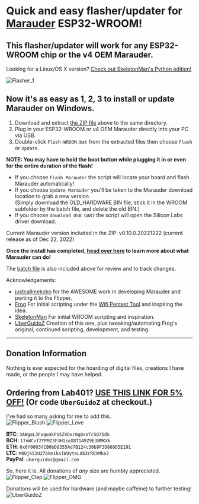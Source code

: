# Quick and easy flasher/updater for [Marauder](https://github.com/justcallmekoko/ESP32Marauder) ESP32-WROOM!

## This flasher/updater will work for any ESP32-WROOM chip or the v4 OEM Marauder.

Looking for a Linux/OS X version? [Check out SkeletonMan's Python edition!](https://github.com/SkeletonMan03/FZEasyMarauderFlash)

![Flasher_1](https://user-images.githubusercontent.com/57457139/210445500-c0ef079e-6d5e-4157-b61f-2c4f8bc83820.png)

## Now it's as easy as 1, 2, 3 to install or update Marauder on Windows.

1. Download and extract [the ZIP file](https://github.com/UberGuidoZ/Flipper/raw/main/Wifi_DevBoard/FZ_Marauder_Flasher/ESP32-WROOM/Marauder_WROOM_v1.10.zip) above to the same directory.<br>
2. Plug in your ESP32-WROOM or v4 OEM Marauder directly into your PC via USB.<br>
3. Double-click `Flash-WROOM.bat` from the extracted files then choose `Flash` or `Update`.

**NOTE: You may have to hold the boot button while plugging it in or even for the entire duration of the flash!**

* If you choose `Flash Marauder` the script will locate your board and flash Marauder automatically!<br>
* If you choose `Update Marauder` you'll be taken to the Marauder download location to grab a new version.<br>
(Simply download the OLD_HARDWARE BIN file, stick it in the WROOM subfolder by the batch file, and delete the old BIN.)<br>
* If you choose `Download USB UART` the script will open the Silicon Labs driver download.

Current Marauder version included in the ZIP: v0.10.0.20221222 (current release as of Dec 22, 2022)

**Once the install has completed, [head over here](https://github.com/justcallmekoko/ESP32Marauder/wiki) to learn more about what Marauder can do!**

The [batch file](https://github.com/UberGuidoZ/Flipper/blob/main/Wifi_DevBoard/FZ_Marauder_Flasher/ESP32-WROOM/Flash-WROOM.bat) is also included above for review and to track changes.

Acknowledgements:<br>
* [justcallmekoko](https://github.com/justcallmekoko/ESP32Marauder) for the AWESOME work in developing Marauder and porting it to the Flipper.
* [Frog](https://github.com/FroggMaster) For initial scripting under the [Wifi Pentest Tool](https://github.com/FroggMaster/ESP32-Wi-Fi-Penetration-Tool) and inspiring the idea.<br>
* [SkeletonMan](https://github.com/SkeletonMan03/FZEasyMarauderFlash) For initial WROOM scripting and inspiration.<br>
* [UberGuidoZ](https://github.com/UberGuidoZ) Creation of this one, plus tweaking/automating Frog's original, continued scripting, development, and testing.

-----

## Donation Information

Nothing is ever expected for the hoarding of digital files, creations I have made, or the people I may have helped.

## Ordering from Lab401? [USE THIS LINK FOR 5% OFF!](https://lab401.com/r?id=vsmgoc) (Or code `UberGuidoZ` at checkout.)

I've had so many asking for me to add this.<br>
![Flipper_Blush](https://user-images.githubusercontent.com/57457139/183561666-4424a3cc-679b-4016-a368-24f7e7ad0a88.jpg) ![Flipper_Love](https://user-images.githubusercontent.com/57457139/183561692-381d37bd-264f-4c88-8877-e58d60d9be6e.jpg)

**BTC**: `3AWgaL3FxquakP15ZVDxr8q8xVTc5Q75dS`<br>
**BCH**: `17nWCvf2YPMZ3F3H1seX8T149Z9E3BMKXk`<br>
**ETH**: `0x0f0003fCB0bD9355Ad7B124c30b9F3D860D5E191`<br>
**LTC**: `M8Ujk52U27bkm1ksiWUyteL8b3rRQVMke2`<br>
**PayPal**: `uberguidoz@gmail.com`

So, here it is. All donations of *any* size are humbly appreciated.<br>
![Flipper_Clap](https://user-images.githubusercontent.com/57457139/183561789-2e853ede-8ef7-41e8-a67c-716225177e5d.jpg) ![Flipper_OMG](https://user-images.githubusercontent.com/57457139/183561787-e21bdc1e-b316-4e67-b327-5129503d0313.jpg)

Donations will be used for hardware (and maybe caffeine) to further testing!<br>
![UberGuidoZ](https://cdn.discordapp.com/emojis/1000632669622767686.gif)
